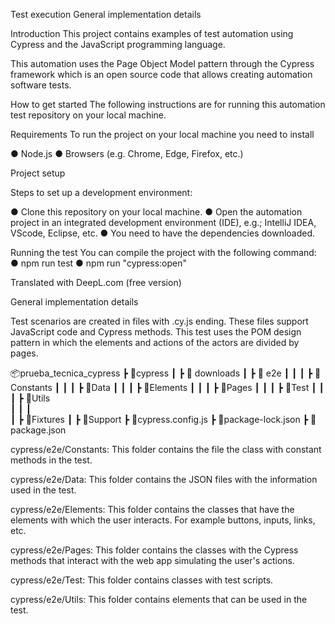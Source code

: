 Test execution
General implementation details

Introduction
This project contains examples of test automation using Cypress and the JavaScript programming language. 

This automation uses the Page Object Model pattern through the Cypress framework which is an open source code that allows creating automation software tests.

How to get started
The following instructions are for running this automation test repository on your local machine.

Requirements
To run the project on your local machine you need to install

●	Node.js
●	Browsers (e.g. Chrome, Edge, Firefox, etc.)

Project setup

Steps to set up a development environment:

●	Clone this repository on your local machine.
●	Open the automation project in an integrated development environment (IDE), e.g.; IntelliJ IDEA, VScode, Eclipse, etc.
●	You need to have the dependencies downloaded.

Running the test
You can compile the project with the following command:
●	npm run test
●	npm run "cypress:open"

Translated with DeepL.com (free version)



General implementation details

Test scenarios are created in files with .cy.js ending. These files support JavaScript code and Cypress methods. This test uses the POM design pattern in which the elements and actions of the actors are divided by pages.


   📦prueba_tecnica_cypress
   ┣  📂cypress
   ┃  ┣ 📂 downloads
   ┃  ┣ 📂 e2e
   ┃  ┃ ┃ ┣ 📂Constants
   ┃  ┃ ┃ ┣ 📂Data
   ┃  ┃ ┃ ┣ 📂Elements
   ┃  ┃ ┃ ┣ 📂Pages
   ┃  ┃ ┃ ┣ 📂Test
   ┃  ┃ ┃ ┣ 📂Utils  
   ┃  ┃ ┃       
   ┃  ┣ 📂Fixtures
   ┃  ┣ 📂Support
   ┣  📜cypress.config.js
   ┣  📜package-lock.json
   ┣  📜package.json



   

cypress/e2e/Constants: This folder contains the file the class with constant methods in the test.

cypress/e2e/Data: This folder contains the JSON files with the information used in the test.

cypress/e2e/Elements: This folder contains the classes that have the elements with which the user interacts. For example buttons, inputs, links, etc.

cypress/e2e/Pages: This folder contains the classes with the Cypress methods that interact with the web app simulating the user's actions.

cypress/e2e/Test: This folder contains classes with test scripts.

cypress/e2e/Utils: This folder contains elements that can be used in the test.
